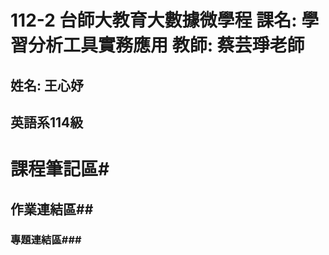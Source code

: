 112-2 台師大教育大數據微學程
課名: 學習分析工具實務應用
教師: 蔡芸琤老師
================
姓名: 王心妤
--------------
英語系114級
----------------

# 課程筆記區#
## 作業連結區##
### 專題連結區###
